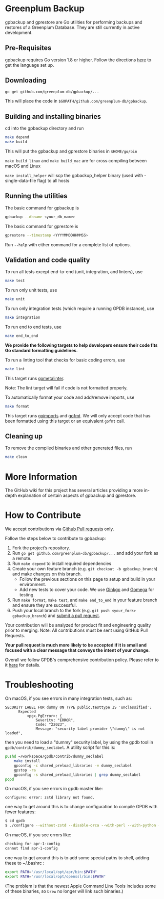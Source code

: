 # Greenplum Backup

gpbackup and gprestore are Go utilities for performing backups and restores of a Greenplum Database. They are still currently in active development.

## Pre-Requisites

gpbackup requires Go version 1.8 or higher.
Follow the directions [here](https://golang.org/doc/) to get the language set up.

## Downloading

```bash
go get github.com/greenplum-db/gpbackup/...
```

This will place the code in `$GOPATH/github.com/greenplum-db/gpbackup`.

## Building and installing binaries

cd into the gpbackup directory and run

```bash
make depend
make build
```

This will put the gpbackup and gprestore binaries in `$HOME/go/bin`

`make build_linux` and `make build_mac` are for cross compiling between macOS and Linux

`make install_helper` will scp the gpbackup_helper binary (used with -single-data-file flag) to all hosts

## Running the utilities

The basic command for gpbackup is
```bash
gpbackup --dbname <your_db_name>
```

The basic command for gprestore is
```bash
gprestore --timestamp <YYYYMMDDHHMMSS>
```

Run `--help` with either command for a complete list of options.

## Validation and code quality

To run all tests except end-to-end (unit, integration, and linters), use
```bash
make test
```
To run only unit tests, use
```bash
make unit
```
To run only integration tests (which require a running GPDB instance), use
```bash
make integration
```

To run end to end tests, use
```bash
make end_to_end
```

**We provide the following targets to help developers ensure their code fits Go standard formatting guidelines.**

To run a linting tool that checks for basic coding errors, use
```bash
make lint
```
This target runs [gometalinter](https://github.com/alecthomas/gometalinter).

Note: The lint target will fail if code is not formatted properly.


To automatically format your code and add/remove imports, use
```bash
make format
```
This target runs [goimports](https://godoc.org/golang.org/x/tools/cmd/goimports) and [gofmt](https://golang.org/cmd/gofmt/).
We will only accept code that has been formatted using this target or an equivalent `gofmt` call.

## Cleaning up

To remove the compiled binaries and other generated files, run
```bash
make clean
```

# More Information

The GitHub wiki for this project has several articles providing a more in-depth explanation of certain aspects of gpbackup and gprestore.

# How to Contribute

We accept contributions via [Github Pull requests](https://help.github.com/articles/using-pull-requests) only.

Follow the steps below to contribute to gpbackup:
1. Fork the project’s repository.
1. Run `go get github.com/greenplum-db/gpbackup/...` and add your fork as a remote.
1. Run `make depend` to install required dependencies
1. Create your own feature branch (e.g. `git checkout -b gpbackup_branch`) and make changes on this branch.
    * Follow the previous sections on this page to setup and build in your environment.
    * Add new tests to cover your code. We use [Ginkgo](http://onsi.github.io/ginkgo/) and [Gomega](https://onsi.github.io/gomega/) for testing.
1. Run `make format`, `make test`, and `make end_to_end` in your feature branch and ensure they are successful.
1. Push your local branch to the fork (e.g. `git push <your_fork> gpbackup_branch`) and [submit a pull request](https://help.github.com/articles/creating-a-pull-request).

Your contribution will be analyzed for product fit and engineering quality prior to merging.
Note: All contributions must be sent using GitHub Pull Requests.

**Your pull request is much more likely to be accepted if it is small and focused with a clear message that conveys the intent of your change.**

Overall we follow GPDB's comprehensive contribution policy. Please refer to it [here](https://github.com/greenplum-db/gpdb#contributing) for details.

# Troubleshooting

On macOS, if you see errors in many integration tests, such as:

```
SECURITY LABEL FOR dummy ON TYPE public.testtype IS 'unclassified';
      Expected
          <pgx.PgError>: {
              Severity: "ERROR",
              Code: "22023",
              Message: "security label provider \"dummy\" is not loaded",
```

then you need to load a "dummy" security label, by using the gpdb tool in `gpdb/contrib/dummy_seclabel`. A utility script for this is:

```bash
pushd ~/workspace/gpdb/contrib/dummy_seclabel
    make install
    gpconfig -c shared_preload_libraries -v dummy_seclabel
    gpstop -ra
    gpconfig -s shared_preload_libraries | grep dummy_seclabel
popd

```

On macOS, if you see errors in gpdb master like:

```
configure: error: zstd library not found.
```

one way to get around this is to change configuration to compile GPDB with fewer features: 

```bash
$ cd gpdb
$ ./configure --without-zstd --disable-orca --with-perl --with-python --with-libxml --with-gssapi --disable-gpfdist --with-openssl --prefix=/usr/local/gpdb && make -j8
```

On macOS, if you see errors like:

```bash
checking for apr-1-config
cannot find apr-1-config
```

one way to get around this is to add some special paths to shell, adding these to ~/.bashrc :

```bash
export PATH="/usr/local/opt/apr/bin:$PATH"
export PATH="/usr/local/opt/openssl/bin:$PATH"
```

(The problem is that the newest Apple Command Line Tools includes some of these binaries, so `brew` no longer will link such binaries.)
